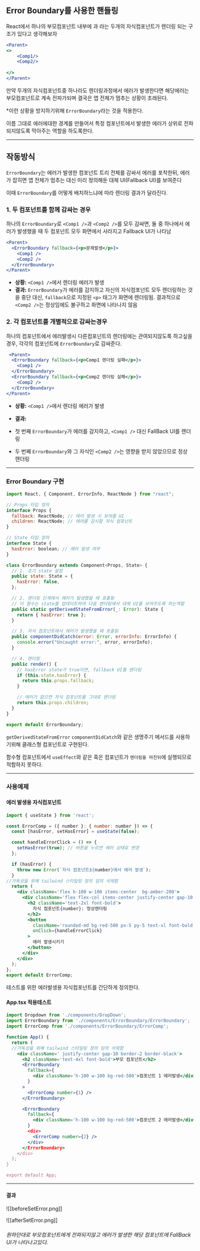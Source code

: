 

## Error Boundary를 사용한 핸들링


React에서 하나의 부모컴포넌트 내부에 <Comp1/>과 <Comp2/>라는 두개의 자식컴포넌트가
렌더링 되는 구조가 있다고 생각해보자

```jsx
<Parent>
<>
	<Comp1/>
	<Comp2/>
	
</>
</Parent>
```

만약 두개의 자식컴포넌트중 하나라도 렌더링과정에서 에러가 발생한다면 해당에러는 
부모컴포넌트로 계속 전파가되며 결국은 앱 전체가 멈추는 상황이 초래된다.

*이런 상황을 방지하기위해 `ErrorBoundary`라는 것을 적용한다.

이름 그대로 에러에대한 경계를 만들어서 특정 컴포넌트에서 발생한 에러가 
상위로 전파되지않도록 막아주는 역할을 하도록한다.

---

## 작동방식


`ErrorBoundary`는 에러가 발생한 컴포넌트 트리 전체를 감싸서 에러를 포착한뒤, 에러가 잡히면 앱 전체가 멈추는 대신 미리 정의해둔 대체 UI(Fallback UI)를 보여준다

이때 `ErrorBoundary`를 어떻게 배치하느냐에 따라 렌더링 결과가 달라진다.


###  1. 두 컴포넌트를 함께 감싸는 경우

하나의 `ErrorBoundary`로 `<Comp1 />`과 `<Comp2 />`를 모두 감싸면, 둘 중 하나에서 에러가 발생했을 때 두 컴포넌트 모두 화면에서 사라지고 Fallback UI가 나타남


```jsx
<Parent>
  <ErrorBoundary fallback={<p>문제발생</p>}>
    <Comp1 />
    <Comp2 />
  </ErrorBoundary>
</Parent>
```

- **상황:** `<Comp1 />`에서 렌더링 에러가 발생
- **결과:** `ErrorBoundary`가 에러를 감지하고 자신의 자식컴포넌트 모두 렌더링하는 것을 중단
  대신, `fallback`으로 지정된 `<p>` 태그가 화면에 렌더링됨. 결과적으로 `<Comp2 />`는 정상임에도 불구하고 화면에 나타나지 않음


### 2. 각 컴포넌트를 개별적으로 감싸는경우

하나의 컴포넌트에서 에러발생시 다른컴포넌트의 렌더링에는 관여되지않도록 하고싶을경우,
각각의 컴포넌트에 `ErrorBoundary`로 감싸준다.

```jsx
 <Parent>
  <ErrorBoundary fallback={<p>Comp1 렌더링 실패</p>}>
    <Comp1 />
  </ErrorBoundary>
  <ErrorBoundary fallback={<p>Comp2 렌더링 실패</p>}>
    <Comp2 />
  </ErrorBoundary>
</Parent>
```
- **상황:** `<Comp1 />`에서 렌더링 에러가 발생

- **결과:**
- 첫 번째 `ErrorBoundary`가 에러를 감지하고, `<Comp1 />` 대신 FallBack UI를 렌더링
- 두 번째 `ErrorBoundary`와 그 자식인 `<Comp2 />`는 영향을 받지 않았으므로 정상 렌더링


---
### Error Boundary 구현

```jsx
import React, { Component, ErrorInfo, ReactNode } from "react";

// Props 타입 정의
interface Props {
  fallback: ReactNode; // 에러 발생 시 보여줄 UI
  children: ReactNode; // 에러를 감시할 자식 컴포넌트
}

// State 타입 정의
interface State {
  hasError: boolean; // 에러 발생 여부
}

class ErrorBoundary extends Component<Props, State> {
  // 1. 초기 state 설정
  public state: State = {
    hasError: false,
  };

  // 2. 렌더링 단계에서 에러가 발생했을 때 호출됨
  // 이 함수는 state를 업데이트하여 다음 렌더링에서 대체 UI를 보여주도록 하는역할
  public static getDerivedStateFromError(_: Error): State {
    return { hasError: true };
  }

  // 3. 자식 컴포넌트에서 에러가 발생했을 때 호출됨
  public componentDidCatch(error: Error, errorInfo: ErrorInfo) {
    console.error("Uncaught error:", error, errorInfo);
  }

  // 4. 렌더링
  public render() {
    // hasError state가 true이면, fallback UI를 렌더링
    if (this.state.hasError) {
      return this.props.fallback;
    }

    // 에러가 없으면 자식 컴포넌트를 그대로 렌더링
    return this.props.children;
  }
}

export default ErrorBoundary;
```
 `getDerivedStateFromError` `componentDidCatch`와 같은 생명주기 메서드를 사용하기위해
 클래스형 컴포넌트로 구현된다.

함수형 컴포넌트에서 `useEffect`와 같은 훅은 컴포넌트가 `렌더링을 마친뒤`에 실행되므로
적합하지 못하다.

---

### 사용예제


#### 에러 발생용 자식컴포넌트
```jsx
import { useState } from 'react';

const ErrorComp = ({ number }: { number: number }) => {
  const [hasError, setHasError] = useState(false);

  const handleErrorClick = () => {
    setHasError(true); // 버튼을 누르면 에러 상태로 변경
  };

  if (hasError) {
    throw new Error(`자식 컴포넌트${number}에서 에러 발생`);
  }
//가독성을 위해 tailwind 스타일링 정의 임의 삭제함
  return (
    <div className='flex h-100 w-100 items-center  bg-amber-200'>
      <div className='flex flex-col items-center justify-center gap-10'>
        <h2 className='text-2xl font-bold'>
          자식 컴포넌트{number}: 정상렌더링
        </h2>
        <button
          className='rounded-md bg-red-500 px-5 py-5 text-xl font-bold'
          onClick={handleErrorClick}
        >
          에러 발생시키기
        </button>
      </div>
    </div>
  );
};
export default ErrorComp;

```
테스트를 위한 에러발생용 자식컴포넌트를 간단하게 정의한다.
#### App.tsx 적용테스트
```jsx
import Dropdown from './components/DropDown';
import ErrorBoundary from './components/ErrorBoundary/ErrorBoundary';
import ErrorComp from './components/ErrorBoundary/ErrorComp';

function App() {
  return (
  //가독성을 위해 tailwind 스타일링 정의 임의 삭제함
    <div className=' justify-center gap-10 border-2 border-black'>
      <h2 className='text-4xl font-bold'>부모 컴포넌트</h2>
      <ErrorBoundary
        fallback={
          <div className='h-100 w-100 bg-red-500'>컴포넌트 1 에러발생</div>
        }
      >
        <ErrorComp number={1} />
      </ErrorBoundary>

      <ErrorBoundary
        fallback={
          <div className='h-100 w-100 bg-red-500'>컴포넌트 2 에러발생</div>
        }
        <div>
          <ErrorComp number={2} />
        </div>
      </ErrorBoundary>
    </div>
  );
}

export default App;

```
---

#### 결과

![[beforeSetError.png]]


![[afterSetError.png]]

###### 원하던대로 부모컴포넌트에게 전파되지않고 에러가 발생한 해당 컴포넌트에 FallBack UI가 나타나고있다.
